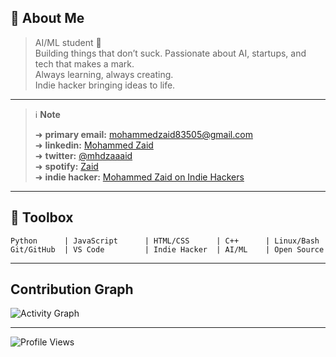 <!-- Mohammed Zaid - AI/ML Student 🚀 -->

## 👤 About Me

> AI/ML student 🚀  
> Building things that don’t suck. Passionate about AI, startups, and tech that makes a mark.  
> Always learning, always creating.  
> Indie hacker bringing ideas to life.

---

> ℹ️ **Note**
>
> ➜ **primary email:** [mohammedzaid83505@gmail.com](mailto:mohammedzaid83505@gmail.com)  
> ➜ **linkedin:** [Mohammed Zaid](https://www.linkedin.com/in/mohammed-zaid-823a20240/)  
> ➜ **twitter:** [@mhdzaaaid](https://twitter.com/mhdzaaaid)  
> ➜ **spotify:** [Zaid](https://open.spotify.com/user/31d3y5zjo3f6lqz2rw2r5qah5c3a)  
> ➜ **indie hacker:** [Mohammed Zaid on Indie Hackers](https://www.indiehackers.com/) <!-- Replace if you have a direct profile link -->

---

## 🧰 Toolbox

```text
Python      | JavaScript      | HTML/CSS      | C++      | Linux/Bash
Git/GitHub  | VS Code         | Indie Hacker  | AI/ML    | Open Source
```

---

## Contribution Graph
![Activity Graph](https://github-readme-activity-graph.vercel.app/graph?username=MohammedZaid-AI&theme=react-dark&hide_border=true&area=true)

---

<p align="left">
  <img src="https://komarev.com/ghpvc/?username=MohammedZaid-AI&label=Profile%20views&color=0e75b6&style=flat" alt="Profile Views"/>
</p>
